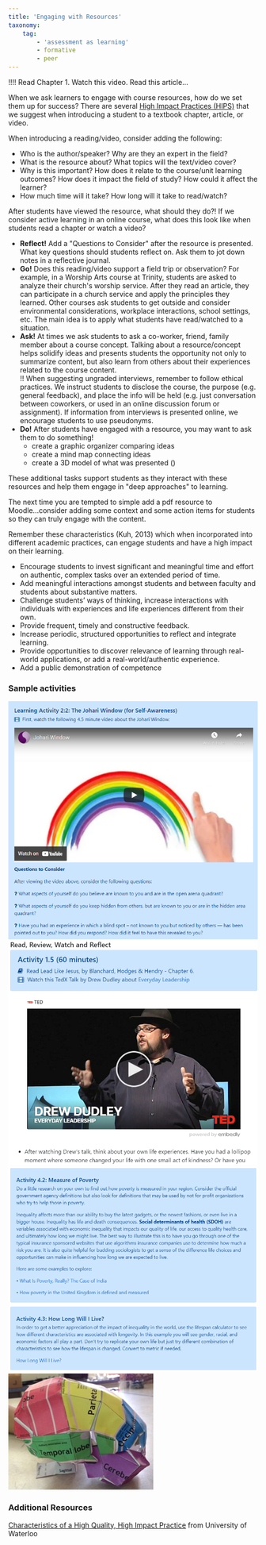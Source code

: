 ```yaml
---
title: 'Engaging with Resources'
taxonomy:
    tag:
        - 'assessment as learning'
        - formative
        - peer
---
```


!!!! Read Chapter 1. Watch this video. Read this article...

When we ask learners to engage with course resources, how do we set them up for success?  There are several [High Impact Practices (HIPS)](https://uwaterloo.ca/centre-for-teaching-excellence/support/integrative-learning/high-impact-practices-hips-or-engaged-learning-practices) that we suggest when introducing a student to a textbook chapter, article, or video.  

When introducing a reading/video, consider adding the following:
- Who is the author/speaker?  Why are they an expert in the field?
- What is the resource about? What topics will the text/video cover?
- Why is this important?  How does it relate to the course/unit learning outcomes?  How does it impact the field of study?  How could it affect the learner?
- How much time will it take?  How long will it take to read/watch?

After students have viewed the resource, what should they do?!  If we consider active learning in an online course, what does this look like when students read a chapter or watch a video?  
- **Reflect!** Add a "Questions to Consider" after the resource is presented.  What key questions should students reflect on.  Ask them to jot down notes in a reflective journal.
- **Go!** Does this reading/video support a field trip or observation?  For example, in a Worship Arts course at Trinity, students are asked to analyze their church's worship service. After they read an article, they can participate in a church service and apply the principles they learned.  Other courses ask students to get outside and consider environmental considerations, workplace interactions, school settings, etc.  The main idea is to apply what students have read/watched to a situation.
- **Ask!** At times we ask students to ask a co-worker, friend, family member about a course concept.  Talking about a resource/concept helps solidify ideas and presents students the opportunity not only to summarize content, but also learn from others about their experiences related to the course content.  
!! When suggesting ungraded interviews, remember to follow ethical practices. We instruct students to disclose the course, the purpose (e.g. general feedback), and place the info will be held (e.g. just conversation between coworkers, or used in an online discussion forum or assignment). If information from interviews is presented online, we encourage students to use pseudonyms.   
- **Do!** After students have engaged with a resource, you may want to ask them to do something!
  - create a graphic organizer comparing ideas
  - create a mind map connecting ideas
  - create a 3D model of what was presented ()

These additional tasks support students as they interact with these resources and help them engage in "deep approaches" to learning.

The next time you are tempted to simple add a pdf resource to Moodle...consider adding some context and some action items for students so they can truly engage with the content.

Remember these characteristics (Kuh, 2013) which when incorporated into different academic practices, can engage students and have a high impact on their learning.

- Encourage students to invest significant and meaningful  time and effort on authentic, complex tasks over an extended period of time.  
- Add meaningful interactions amongst students and between faculty and students about substantive matters.
- Challenge students’ ways of thinking, increase interactions with individuals with experiences and life experiences different from their own.
- Provide frequent, timely and constructive feedback.
- Increase periodic, structured opportunities to reflect and integrate learning.
- Provide opportunities to discover relevance of learning through real-world applications, or add a real-world/authentic experience.
- Add a public demonstration of competence

### Sample activities

![](PSYC-340-video-questions.png)
![](TED-talkDD.png)
![](poverty-activity.png)
![](brain.jpg)


### Additional Resources
[Characteristics of a High Quality, High Impact Practice](https://uwaterloo.ca/centre-for-teaching-excellence/support/integrative-learning/high-impact-practices-hips-or-engaged-learning-practices) from University of Waterloo

